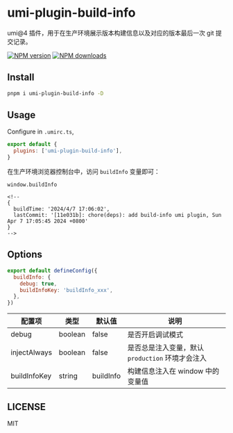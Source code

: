 # umi-plugin-build-info

umi@4 插件，用于在生产环境展示版本构建信息以及对应的版本最后一次 git 提交记录。

[![NPM version](https://img.shields.io/npm/v/umi-plugin-build-info.svg?style=flat)](https://npmjs.org/package/umi-plugin-build-info) [![NPM downloads](http://img.shields.io/npm/dm/umi-plugin-build-info.svg?style=flat)](https://npmjs.org/package/umi-plugin-build-info)

## Install

```bash
pnpm i umi-plugin-build-info -D
```

## Usage

Configure in `.umirc.ts`,

```js
export default {
  plugins: ['umi-plugin-build-info'],
}
```

在生产环境浏览器控制台中，访问 `buildInfo` 变量即可：

```
window.buildInfo

<!--
{
  buildTime: '2024/4/7 17:06:02', 
  lastCommit: '[11e031b]: chore(deps): add build-info umi plugin, Sun Apr 7 17:05:45 2024 +0800'
}
-->
```

## Options

```js
export default defineConfig({
  buildInfo: {
    debug: true,
    buildInfoKey: 'buildInfo_xxx',
  },
})
```

| 配置项       | 类型    | 默认值    | 说明                             |
| ------------ | ------- | --------- | -------------------------------- |
| debug        | boolean | false     | 是否开启调试模式                 |
| injectAlways | boolean | false     | 是否总是注入变量，默认 `production` 环境才会注入 |
| buildInfoKey | string  | buildInfo | 构建信息注入在 window 中的变量值 |

## LICENSE

MIT
